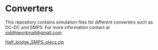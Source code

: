 # Converters
This repository contains simulation files for different converters such as DC-DC and SMPS.
For more information contact at siddhiworkmail@gmail.com

[Half_bridge_SMPS_plecs.zip](https://github.com/Siddhi333/Converters/files/11172986/Half_bridge_SMPS_plecs.zip)
